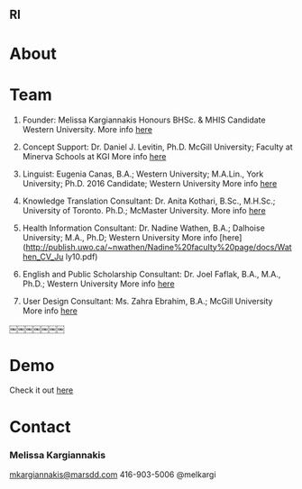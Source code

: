 <h2 class='cntr'>RI</h2>



# About




# Team

1) Founder: Melissa Kargiannakis Honours BHSc. & MHIS Candidate Western University. 
More info [here](http://ca.linkedin.com/pub/melissa-kargiannakis/32/378/200)


2) Concept Support: Dr. Daniel J. Levitin, Ph.D. McGill University; Faculty at Minerva Schools at KGI
More info [here](https://minerva.kgi.edu/faculty/)


3) Linguist: Eugenia Canas, B.A.; Western University; M.A.Lin., York University; Ph.D. 2016 Candidate; Western University
More info [here](http://www.linkedin.com/pub/eugenia-canas/28/985/452)


4) Knowledge Translation Consultant: Dr. Anita Kothari, B.Sc., M.H.Sc.; University of Toronto. Ph.D.; McMaster University.
More info [here](http://uwo.ca/fhs/shs/people/faculty/kothari_a.html)


5) Health Information Consultant: Dr. Nadine Wathen, B.A.; Dalhoise University; M.A., Ph.D; Western University
More info [here](http://publish.uwo.ca/~nwathen/Nadine%20faculty%20page/docs/Wathen_CV_Ju ly10.pdf)


6) English and Public Scholarship Consultant: Dr. Joel Faflak, B.A., M.A., Ph.D.; Western University
More info [here](http://www.uwo.ca/english/faculty/faflak.html)

 

7) User Design Consultant: Ms. Zahra Ebrahim, B.A.; McGill University 
More info [here](http://www.architextinc.com/25619/our-people)

￼￼￼￼￼￼￼




# Demo

Check it out [here](http://melkargi.github.io/Type%202%20diabetes%20-%20Medium%20Reading%20Level%20Styled%20Placeholder.html)


# Contact

### Melissa Kargiannakis
mkargiannakis@marsdd.com
416-903-5006
@melkargi

